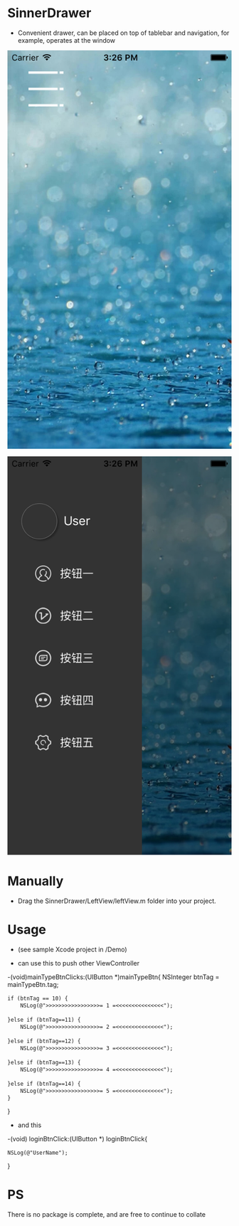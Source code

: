 SinnerDrawer
====
 * Convenient drawer, can be placed on top of tablebar and navigation, for example, operates at the window
 


![](https://raw.githubusercontent.com/sinneryun/SinnerDrawer/master/Simulator%201.png)

![](https://raw.githubusercontent.com/sinneryun/SinnerDrawer/master/Simulator%202.png)

Manually
====
 * Drag the SinnerDrawer/LeftView/leftView.m folder into your project.

Usage
====
 * (see sample Xcode project in /Demo)

* can use this to push other ViewController

-(void)mainTypeBtnClicks:(UIButton *)mainTypeBtn{
    NSInteger btnTag = mainTypeBtn.tag;
    
    if (btnTag == 10) {
        NSLog(@">>>>>>>>>>>>>>>>>= 1 =<<<<<<<<<<<<<<<");
      
    }else if (btnTag==11) {
        NSLog(@">>>>>>>>>>>>>>>>>= 2 =<<<<<<<<<<<<<<<");
      
    }else if (btnTag==12) {
        NSLog(@">>>>>>>>>>>>>>>>>= 3 =<<<<<<<<<<<<<<<");
       
    }else if (btnTag==13) {
        NSLog(@">>>>>>>>>>>>>>>>>= 4 =<<<<<<<<<<<<<<<");
        
    }else if (btnTag==14) {
        NSLog(@">>>>>>>>>>>>>>>>>= 5 =<<<<<<<<<<<<<<<");
    }
 }
 
* and this

-(void) loginBtnClick:(UIButton *) loginBtnClick{

    NSLog(@"UserName");

}

PS
====
There is no package is complete, and are free to continue to collate

